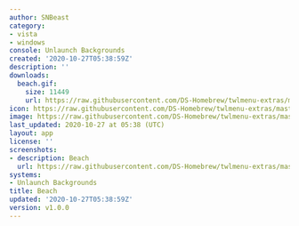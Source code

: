 ```yaml
---
author: SNBeast
category:
- vista
- windows
console: Unlaunch Backgrounds
created: '2020-10-27T05:38:59Z'
description: ''
downloads:
  beach.gif:
    size: 11449
    url: https://raw.githubusercontent.com/DS-Homebrew/twlmenu-extras/master/_nds/TWiLightMenu/unlaunch/backgrounds/beach.gif
icon: https://raw.githubusercontent.com/DS-Homebrew/twlmenu-extras/master/_nds/TWiLightMenu/unlaunch/backgrounds/beach.gif
image: https://raw.githubusercontent.com/DS-Homebrew/twlmenu-extras/master/_nds/TWiLightMenu/unlaunch/backgrounds/beach.gif
last_updated: 2020-10-27 at 05:38 (UTC)
layout: app
license: ''
screenshots:
- description: Beach
  url: https://raw.githubusercontent.com/DS-Homebrew/twlmenu-extras/master/_nds/TWiLightMenu/unlaunch/backgrounds/beach.gif
systems:
- Unlaunch Backgrounds
title: Beach
updated: '2020-10-27T05:38:59Z'
version: v1.0.0
---
```

